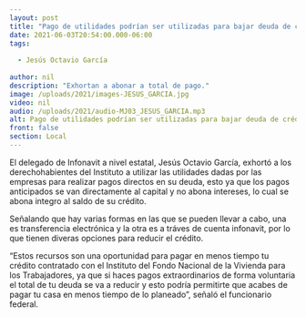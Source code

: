 ```yaml
---
layout: post
title: "Pago de utilidades podrían ser utilizadas para bajar deuda de crédito INFONAVIT "
date: 2021-06-03T20:54:00.000-06:00
tags:
  
  - Jesús Octavio García
  
author: nil
description: "Exhortan a abonar a total de pago."
image: /uploads/2021/images-JESUS_GARCIA.jpg
video: nil
audio: /uploads/2021/audio-MJ03_JESUS_GARCIA.mp3
alt: Pago de utilidades podrían ser utilizadas para bajar deuda de crédito INFONAVIT 
front: false
section: Local
---
```


El delegado de Infonavit a nivel estatal, Jesús Octavio García, exhortó a los derechohabientes del Instituto a utilizar las utilidades dadas por las empresas para realizar pagos directos en su deuda, esto ya que los pagos anticipados se van directamente al capital y no abona intereses, lo cual se abona integro al saldo de su crédito.

Señalando que hay varias formas en las que se pueden llevar a cabo, una es transferencia electrónica y la otra es a tráves de cuenta infonavit, por lo que tienen diveras opciones para reducir el crédito. 

“Estos recursos son una oportunidad para pagar en menos tiempo tu crédito contratado con el Instituto del Fondo Nacional de la Vivienda para los Trabajadores, ya que si haces pagos extraordinarios de forma voluntaria el total de tu deuda se va a reducir y esto podría permitirte que acabes de pagar tu casa en menos tiempo de lo planeado”, señaló el funcionario federal.
